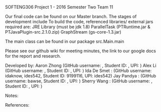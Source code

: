 SOFTENG306 Project 1 - 2016 Semester Two
Team 11

Our final code can be found on our Master branch. The stages of development include
To build the code, referenced libraries/ external jars required are:
  JRE Library (must be jdk 1.8)
  ParallelTask (PTRuntime.jar & PTJavaPlugin-src.2.1.0.zip)
  GraphStream (gs-core-1.3.jar)

The main class can be found in our package src.Main.main

Please see our github wiki for meeting minutes, the link to our google docs for the report and research.

Developed by: 
  Aaron Zhong
      (GitHub username:
      , Student ID: 
      , UPI: )
  Alex Li
      (GitHub username:
      , Student ID: 
      , UPI: )
  Ida De Smet :
      (GitHub username: idaknow, ides542, 
      Student ID: 9199116, 
      UPI: ides542)
  Jay Pandya : 
      (GitHub username: bawse, 
      Student ID: ,
      UPI: )
  Sherry Wang :
      (GitHub username: ,
      Student ID: ,
      UPI: )

Notes:


References:

